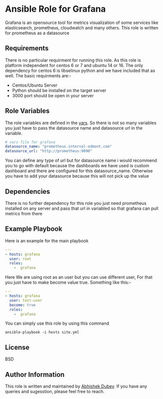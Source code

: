 # Ansible Role for Grafana

Grafana is an opensource tool for metrics visualization of some services like elasticsearch, prometheus, cloudwatch and many others. This role is written for prometheus as a datasource

## Requirements

There is no particular requirment for running this role. As this role is platform independent for centos 6 or 7 and ubuntu 14 or 16. The only dependency for centos 6 is libselinux python and we have included that as well.
The basic requirments are:-
- Centos/Ubuntu Server
- Python should be installed on the target server
- 3000 port should be open in your server

## Role Variables
The role variables are defined in the [vars](https://gitlab.com/oosm/osm_grafana/tree/master/vars). So there is not so many variables you just have to pass the datasource name and datasource url in the variable.

```yaml
# vars file for grafana
datasource_name: "prometheus.internal-odmont.com"
datasource_url: "http://prometheus:9090"
```
You can define any type of url but for datasource name i would recommend you to go with default because the dashboards we have used is custom dashboard and there are configured for this datasource_name. Otherwise you have to add your datasource because this will not pick up the value

## Dependencies

There is no further dependency for this role you just need prometheus installed on any server and pass that url in variabled so that grafana can pull metrics from there

## Example Playbook

Here is an example for the main playbook

```yaml
---
- hosts: grafana
  user: root
  roles:
    -  grafana
```
Here We are using root as an user but you can use different user, For that you just have to make become value true. Something like this:-
```yaml
---
- hosts: grafana
  user: test-user
  become: true
  roles:
    -  grafana
```
You can simply use this role by using this command
```shell
ansible-playbook -i hosts site.yml
```
## License

BSD

## Author Information

This role is written and maintained by [Abhishek Dubey](https://gitlab.com/abhishek-dubey). If you have any queries and sugesstion, please feel free to reach.
